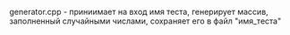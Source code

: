 
generator.cpp - приниимает на вход имя теста, генерирует массив, заполненный случайными числами, сохраняет его в файл "имя_теста"
